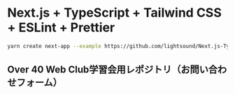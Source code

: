 # Next.js + TypeScript + Tailwind CSS + ESLint + Prettier

```bash
yarn create next-app --example https://github.com/lightsound/Next.js-TypeScript-TailwindCSS-ESLint-Prettier
```

## Over 40 Web Club学習会用レポジトリ（お問い合わせフォーム）
